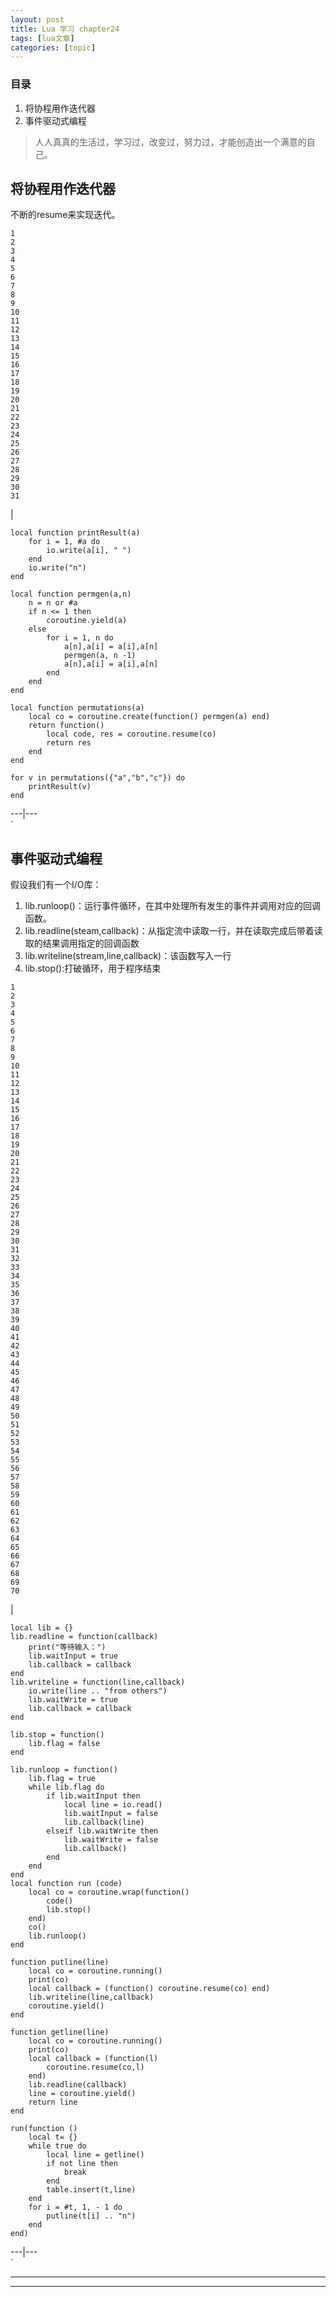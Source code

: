```yaml
---
layout: post
title: Lua 学习 chapter24  
tags: [lua文章]
categories: [topic]
---
```

### 目录

  1. 将协程用作迭代器
  2. 事件驱动式编程

> 人人真真的生活过，学习过，改变过，努力过，才能创造出一个满意的自己。

## 将协程用作迭代器

不断的resume来实现迭代。

    
    
    1
    2
    3
    4
    5
    6
    7
    8
    9
    10
    11
    12
    13
    14
    15
    16
    17
    18
    19
    20
    21
    22
    23
    24
    25
    26
    27
    28
    29
    30
    31
    

|

    
    
    local function printResult(a)
        for i = 1, #a do
            io.write(a[i], " ")
        end
        io.write("n")
    end
    
    local function permgen(a,n)
        n = n or #a
        if n <= 1 then
            coroutine.yield(a)
        else
            for i = 1, n do
                a[n],a[i] = a[i],a[n]
                permgen(a, n -1)
                a[n],a[i] = a[i],a[n]
            end
        end
    end
    
    local function permutations(a)
        local co = coroutine.create(function() permgen(a) end)
        return function()
            local code, res = coroutine.resume(co)
            return res
        end
    end
    
    for v in permutations({"a","b","c"}) do
        printResult(v)
    end
      
  
---|---  
`

## 事件驱动式编程

假设我们有一个I/O库：

  1. lib.runloop()：运行事件循环，在其中处理所有发生的事件并调用对应的回调函数。
  2. lib.readline(steam,callback)：从指定流中读取一行，并在读取完成后带着读取的结果调用指定的回调函数
  3. lib.writeline(stream,line,callback)：该函数写入一行
  4. lib.stop():打破循环，用于程序结束

    
    
    1
    2
    3
    4
    5
    6
    7
    8
    9
    10
    11
    12
    13
    14
    15
    16
    17
    18
    19
    20
    21
    22
    23
    24
    25
    26
    27
    28
    29
    30
    31
    32
    33
    34
    35
    36
    37
    38
    39
    40
    41
    42
    43
    44
    45
    46
    47
    48
    49
    50
    51
    52
    53
    54
    55
    56
    57
    58
    59
    60
    61
    62
    63
    64
    65
    66
    67
    68
    69
    70
    

|

    
    
    local lib = {}
    lib.readline = function(callback)
        print("等待输入：")
        lib.waitInput = true
        lib.callback = callback
    end
    lib.writeline = function(line,callback)
        io.write(line .. "from others")
        lib.waitWrite = true
        lib.callback = callback
    end
    
    lib.stop = function()
        lib.flag = false
    end
    
    lib.runloop = function()
        lib.flag = true
        while lib.flag do
            if lib.waitInput then
                local line = io.read()
                lib.waitInput = false
                lib.callback(line)
            elseif lib.waitWrite then
                lib.waitWrite = false
                lib.callback()
            end
        end
    end
    local function run (code)
        local co = coroutine.wrap(function()
            code()
            lib.stop()
        end)
        co()
        lib.runloop()
    end
    
    function putline(line)
        local co = coroutine.running()
        print(co)
        local callback = (function() coroutine.resume(co) end)
        lib.writeline(line,callback)
        coroutine.yield()
    end
    
    function getline(line)
        local co = coroutine.running()
        print(co)
        local callback = (function(l)
            coroutine.resume(co,l)
        end)
        lib.readline(callback)
        line = coroutine.yield()
        return line
    end
    
    run(function ()
        local t= {}
        while true do
            local line = getline()
            if not line then
                break
            end
            table.insert(t,line)
        end
        for i = #t, 1, - 1 do
            putline(t[i] .. "n")
        end
    end)
      
  
---|---  
`

* * *

* * *